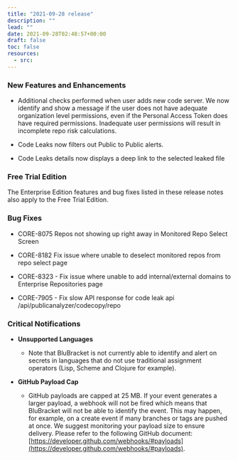 ```yaml
---
title: "2021-09-28 release"
description: ""
lead: ""
date: 2021-09-28T02:48:57+00:00
draft: false
toc: false
resources:
  - src:
---
```


### New Features and Enhancements

* Additional checks performed when user adds new code server. We now identify and show a message if the user does not have adequate organization level permissions, even if the Personal Access Token does have required permissions. Inadequate user permissions will result in incomplete repo risk calculations.

* Code Leaks now filters out Public to Public alerts.

* Code Leaks details now displays a deep link to the selected leaked file

### Free Trial Edition

The Enterprise Edition features and bug fixes listed in these release notes also apply to the Free Trial Edition.

### Bug Fixes

* CORE-8075 Repos not showing up right away in Monitored Repo Select Screen

* CORE-8182 Fix issue where unable to deselect monitored repos from repo select page

* CORE-8323 - Fix issue where unable to add internal/external domains to Enterprise Repositories page

* CORE-7905 - Fix slow API response for code leak api /api/publicanalyzer/codecopy/repo

### Critical Notifications

* **Unsupported Languages**

  * Note that BluBracket is not currently able to identify and alert on secrets in languages that do not use traditional assignment operators (Lisp, Scheme and Clojure for example).

* **GitHub Payload Cap**

  * GitHub payloads are capped at 25 MB. If your event generates a larger payload, a webhook will not be fired which means that BluBracket will not be able to identify the event. This may happen, for example, on a create event if many branches or tags are pushed at once. We suggest monitoring your payload size to ensure delivery. Please refer to the following GitHub document: [https://developer.github.com/webhooks/#payloads](https://developer.github.com/webhooks/#payloads).
